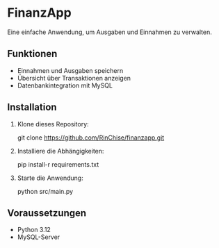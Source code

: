 # FinanzApp

Eine einfache Anwendung, um Ausgaben und Einnahmen zu verwalten.

## Funktionen
- Einnahmen und Ausgaben speichern
- Übersicht über Transaktionen anzeigen
- Datenbankintegration mit MySQL


## Installation
1. Klone dieses Repository:

    git clone https://github.com/RinChise/finanzapp.git

2. Installiere die Abhängigkeiten:
    
    pip install-r requirements.txt

3. Starte die Anwendung:

    python src/main.py

## Voraussetzungen
- Python 3.12
- MySQL-Server
